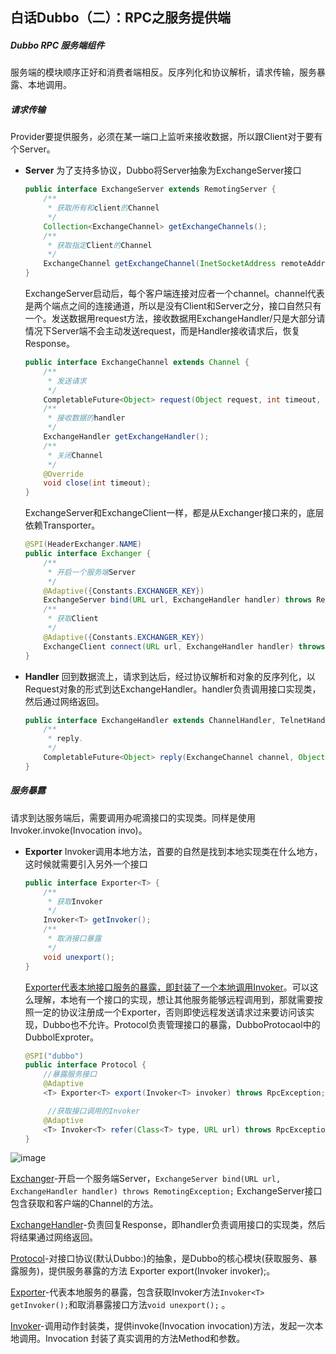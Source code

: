 ## 白话Dubbo（二）：RPC之服务提供端

##### Dubbo RPC 服务端组件

服务端的模块顺序正好和消费者端相反。反序列化和协议解析，请求传输，服务暴露、本地调用。

##### 请求传输

Provider要提供服务，必须在某一端口上监听来接收数据，所以跟Client对于要有个Server。

- **Server** 为了支持多协议，Dubbo将Server抽象为ExchangeServer接口

  ~~~java
  public interface ExchangeServer extends RemotingServer {
      /**
       * 获取所有和client的Channel
       */
      Collection<ExchangeChannel> getExchangeChannels();
      /**
       * 获取指定Client的Channel
       */
      ExchangeChannel getExchangeChannel(InetSocketAddress remoteAddress);
  }
  ~~~

  ExchangeServer启动后，每个客户端连接对应者一个channel。channel代表是两个端点之间的连接通道，所以是没有Client和Server之分，接口自然只有一个。发送数据用request方法，接收数据用ExchangeHandler/只是大部分请情况下Server端不会主动发送request，而是Handler接收请求后，恢复Response。

  ~~~java
  public interface ExchangeChannel extends Channel {
      /**
       * 发送请求
       */
      CompletableFuture<Object> request(Object request, int timeout, ExecutorService executor) throws RemotingException;
      /**
       * 接收数据的handler
       */
      ExchangeHandler getExchangeHandler();
      /**
       * 关闭Channel
       */
      @Override
      void close(int timeout);
  }
  ~~~

  ExchangeServer和ExchangeClient一样，都是从Exchanger接口来的，底层依赖Transporter。

  ~~~java
  @SPI(HeaderExchanger.NAME)
  public interface Exchanger {
      /**
       * 开启一个服务端Server
       */
      @Adaptive({Constants.EXCHANGER_KEY})
      ExchangeServer bind(URL url, ExchangeHandler handler) throws RemotingException;
      /**
       * 获取Client
       */
      @Adaptive({Constants.EXCHANGER_KEY})
      ExchangeClient connect(URL url, ExchangeHandler handler) throws RemotingException;
  }
  ~~~

- **Handler** 回到数据流上，请求到达后，经过协议解析和对象的反序列化，以Request对象的形式到达ExchangeHandler。handler负责调用接口实现类，然后通过网络返回。

  ~~~java
  public interface ExchangeHandler extends ChannelHandler, TelnetHandler {
      /**
       * reply.
       */
      CompletableFuture<Object> reply(ExchangeChannel channel, Object request) throws RemotingException;
  }
  ~~~

##### 服务暴露

请求到达服务端后，需要调用办呢滴接口的实现类。同样是使用Invoker.invoke(Invocation invo)。

- **Exporter** Invoker调用本地方法，首要的自然是找到本地实现类在什么地方，这时候就需要引入另外一个接口

  ~~~java
  public interface Exporter<T> {
      /**
       * 获取Invoker
       */
      Invoker<T> getInvoker();
      /**
       * 取消接口暴露
       */
      void unexport();
  }
  ~~~

  <u>Exporter代表本地接口服务的暴露，即封装了一个本地调用Invoker</u>。可以这么理解，本地有一个接口的实现，想让其他服务能够远程调用到，那就需要按照一定的协议注册成一个Exporter，否则即使远程发送请求过来要访问该实现，Dubbo也不允许。Protocol负责管理接口的暴露，DubboProtocaol中的DubbolExproter。

  ~~~java
  @SPI("dubbo")
  public interface Protocol {
      //暴露服务接口
      @Adaptive
      <T> Exporter<T> export(Invoker<T> invoker) throws RpcException;
  
       //获取接口调用的Invoker
      @Adaptive
      <T> Invoker<T> refer(Class<T> type, URL url) throws RpcException;
  }
  ~~~

![image](https://github.com/walle710/java/blob/master/docs/image/dubbo-rpc2.jpg)

<u>Exchanger</u>-开启一个服务端Server，`ExchangeServer bind(URL url, ExchangeHandler handler) throws RemotingException;` ExchangeServer接口包含获取和客户端的Channel的方法。

<u>ExchangeHandler</u>-负责回复Response，即handler负责调用接口的实现类，然后将结果通过网络返回。

<u>Protocol</u>-对接口协议(默认Dubbo:)的抽象，是Dubbo的核心模块(获取服务、暴露服务)，提供服务暴露的方法<T> Exporter<T> export(Invoker<T> invoker);。

<u>Exporter</u>-代表本地服务的暴露，包含获取Invoker方法`Invoker<T> getInvoker();`和取消暴露接口方法`void unexport();` 。

<u>Invoker</u>-调用动作封装类，提供invoke(Invocation invocation)方法，发起一次本地调用。Invocation 封装了真实调用的方法Method和参数。